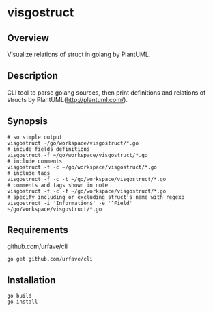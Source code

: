 # visgostruct

## Overview

Visualize relations of struct in golang by PlantUML.

## Description

CLI tool to parse golang sources, then print definitions and relations of structs by PlantUML(http://plantuml.com/).

## Synopsis
    # so simple output
    visgostruct ~/go/workspace/visgostruct/*.go
    # incude fields definitions
    visgostruct -f ~/go/workspace/visgostruct/*.go
    # include comments
    visgostruct -f -c ~/go/workspace/visgostruct/*.go
    # include tags
    visgostruct -f -c -t ~/go/workspace/visgostruct/*.go
    # comments and tags shown in note
    visgostruct -f -c -f ~/go/workspace/visgostruct/*.go
    # specify including or excluding struct's name with regexp
    visgostruct -i 'Information$' -e '^Field' ~/go/workspace/visgostruct/*.go

## Requirements

github.com/urfave/cli

    go get github.com/urfave/cli

## Installation

    go build
    go install
